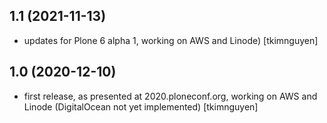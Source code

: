 1.1 (2021-11-13)
----------------

- updates for Plone 6 alpha 1, working on AWS and Linode)
  [tkimnguyen]


1.0 (2020-12-10)
----------------

- first release, as presented at 2020.ploneconf.org, working on AWS and Linode (DigitalOcean not yet implemented)
  [tkimnguyen]
